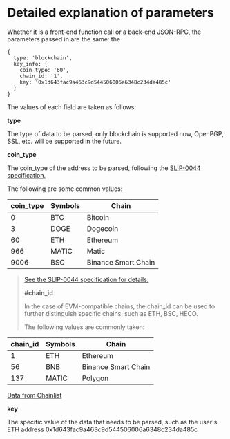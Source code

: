 # Detailed explanation of parameters

Whether it is a front-end function call or a back-end JSON-RPC, the parameters passed in are the same: the

```
{
  type: 'blockchain',
  key_info: {
    coin_type: '60',
    chain_id: '1',
    key: '0x1d643fac9a463c9d544506006a6348c234da485c'
  }
}
```

The values of each field are taken as follows:

**type**

The type of data to be parsed, only blockchain is supported now, OpenPGP, SSL, etc. will be supported in the future.

**coin\_type**

The coin\_type of the address to be parsed, following the [SLIP-0044 specification.](../../../joint-construction/promoters.md)

The following are some common values:

| coin\_type | Symbols | Chain               |
| ---------- | ------- | ------------------- |
| 0          | BTC     | Bitcoin             |
| 3          | DOGE    | Dogecoin            |
| 60         | ETH     | Ethereum            |
| 966        | MATIC   | Matic               |
| 9006       | BSC     | Binance Smart Chain |

> [See the SLIP-0044 specification for details.](../../../joint-construction/promoters.md)
>
>
>
> **#chain\_id**
>
> In the case of EVM-compatible chains, the chain\_id can be used to further distinguish specific chains, such as ETH, BSC, HECO.
>
> The following values are commonly taken:
>
> >

| chain\_id | Symbols | Chain               |
| --------- | ------- | ------------------- |
| 1         | ETH     | Ethereum            |
| 56        | BNB     | Binance Smart Chain |
| 137       | MATIC   | Polygon             |

[Data from Chainlist](../../../joint-construction/promoters.md)

**key**

The specific value of the data that needs to be parsed, such as the user's ETH address 0x1d643fac9a463c9d544506006a6348c234da485c
